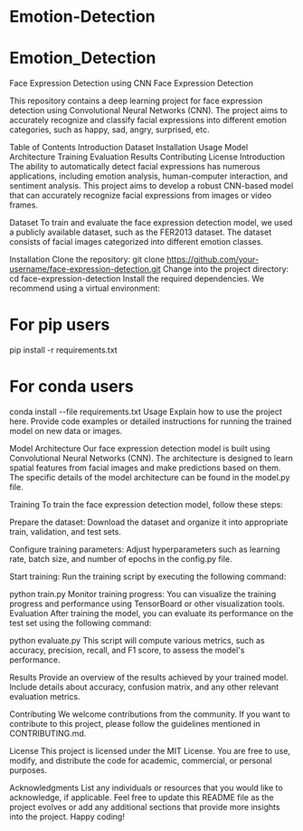 
# Emotion-Detection


# Emotion_Detection

Face Expression Detection using CNN
Face Expression Detection

This repository contains a deep learning project for face expression detection using Convolutional Neural Networks (CNN). The project aims to accurately recognize and classify facial expressions into different emotion categories, such as happy, sad, angry, surprised, etc.

Table of Contents
Introduction
Dataset
Installation
Usage
Model Architecture
Training
Evaluation
Results
Contributing
License
Introduction
The ability to automatically detect facial expressions has numerous applications, including emotion analysis, human-computer interaction, and sentiment analysis. This project aims to develop a robust CNN-based model that can accurately recognize facial expressions from images or video frames.

Dataset
To train and evaluate the face expression detection model, we used a publicly available dataset, such as the FER2013 dataset. The dataset consists of facial images categorized into different emotion classes.

Installation
Clone the repository:
git clone https://github.com/your-username/face-expression-detection.git
Change into the project directory:
cd face-expression-detection
Install the required dependencies. We recommend using a virtual environment:
# For pip users
pip install -r requirements.txt

# For conda users
conda install --file requirements.txt
Usage
Explain how to use the project here. Provide code examples or detailed instructions for running the trained model on new data or images.

Model Architecture
Our face expression detection model is built using Convolutional Neural Networks (CNN). The architecture is designed to learn spatial features from facial images and make predictions based on them. The specific details of the model architecture can be found in the model.py file.

Training
To train the face expression detection model, follow these steps:

Prepare the dataset: Download the dataset and organize it into appropriate train, validation, and test sets.

Configure training parameters: Adjust hyperparameters such as learning rate, batch size, and number of epochs in the config.py file.

Start training: Run the training script by executing the following command:

python train.py
Monitor training progress: You can visualize the training progress and performance using TensorBoard or other visualization tools.
Evaluation
After training the model, you can evaluate its performance on the test set using the following command:

python evaluate.py
This script will compute various metrics, such as accuracy, precision, recall, and F1 score, to assess the model's performance.

Results
Provide an overview of the results achieved by your trained model. Include details about accuracy, confusion matrix, and any other relevant evaluation metrics.

Contributing
We welcome contributions from the community. If you want to contribute to this project, please follow the guidelines mentioned in CONTRIBUTING.md.

License
This project is licensed under the MIT License. You are free to use, modify, and distribute the code for academic, commercial, or personal purposes.

Acknowledgments
List any individuals or resources that you would like to acknowledge, if applicable.
Feel free to update this README file as the project evolves or add any additional sections that provide more insights into the project. Happy coding!
